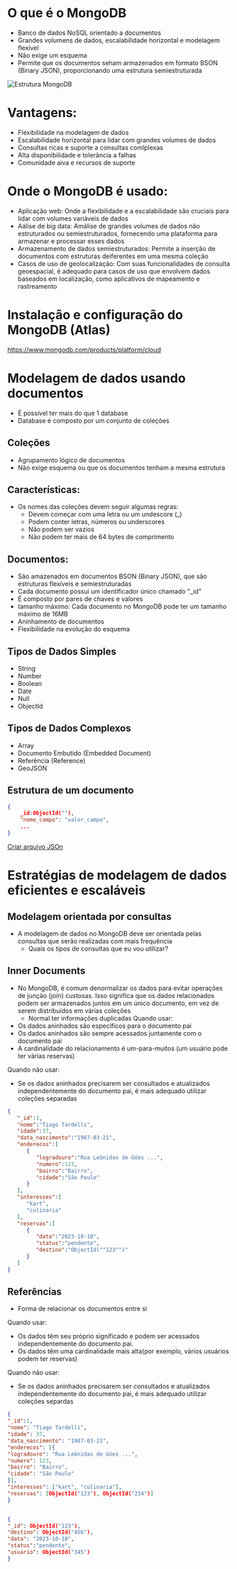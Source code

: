 # O que é o MongoDB
* Banco de dados NoSQL orientado a documentos
* Grandes volumens de dados, escalabilidade horizontal e modelagem flexível
* Não exige um esquema
* Permite que os documentos seham armazenados em formato BSON (Binary JSON), proporcionando uma estrutura 
  semiestruturada

![Estrutura MongoDB](estrutura_mongo_db.png)

# Vantagens:
* Flexibilidade na modelagem de dados
* Escalabilidade horizontal para lidar com grandes volumes de dados
* Consultas ricas e suporte a consultas comlplexas
* Alta disponibilidade e tolerância a falhas
* Comunidade aiva e recursos de suporte

# Onde o MongoDB é usado:
* Aplicação web: Onde a flexibilidade e a escalabilidade são cruciais para lidar com volumes variáveis de dados
* Aálise de big data: Amálise de grandes volumes de dados não estruturados ou semiestruturados, fornecendo uma 
plataforma para armazenar e processar esses dados
* Armazenamento de dados semiestruturados: Permite a inserção de documentos com estruturas deiferentes em uma mesma 
coleção
* Casos de uso de geolocalização: Com suas funcionalidades de consulta geoespacial, é adequado para casos de uso que
envolvem dados baseados em localização, como aplicativos de mapeamento e rastreamento

# Instalação e configuração do MongoDB (Atlas)

https://www.mongodb.com/products/platform/cloud

# Modelagem de dados usando documentos
* É possível ter mais do que 1 database
* Database é composto por um conjunto de coleções

## Coleções
* Agrupamento lógico de documentos
* Não exige esquema ou que os documentos tenham a mesma estrutura

## Características:
* Os nomes das coleções devem seguir algumas regras:
    * Devem começar com uma letra ou um undescore (_)
    * Podem conter letras, números ou underscores
    * Não podem ser vazios
    * Não podem ter mais de 64 bytes de comprimento

## Documentos:
* São amazenados em documentos BSON (Binary JSON), que são estruturas flexíveis e semiestruturadas
* Cada documento possui um identificador único chamado "_id"
* É composto por pares de chaves e valores
* tamanho máximo: Cada documento no MongoDB pode ter um tamanho máximo de 16MB
* Aninhamento de documentos
* Flexibilidade na evolução do esquema

## Tipos de Dados Simples
* String
* Number
* Boolean
* Date
* Null
* ObjectId

## Tipos de Dados Complexos
* Array
* Documento Embutido (Embedded Document)
* Referência (Reference)
* GeoJSON

## Estrutura de um documento
```json
{
    _id:ObjectId(""),
    "nome_campo": "valor_campo",
    ...
}
```
[Criar arquivo JSOn](https://jsonformatter.curiousconcept.com/)

# Estratégias de modelagem de dados eficientes e escaláveis

## Modelagem orientada por consultas
* A modelagem de dados no MongoDB deve ser orientada pelas consultas que serão realizadas com mais frequência
    * Quais os tipos de consultas que eu vou utilizar?
## Inner Documents
* No MongoDB, é comum denormalizar os dados para evitar operações de junção (join) custosas. Isso significa que os dados
relacionados podem ser armazenados juntos em um único documento, em vez de serem distribuídos em várias coleções
    * Normal ter informações duplicadas
Quando usar:
* Os dados aninhados são específicos para o documento pai
* Os dados aninhados são sempre acessados juntamente com o documento pai
* A cardinalidade do relacionamento é um-para-muitos (um usuário pode ter várias reservas)

Quando não usar:
* Se os dados aninhados precisarem ser consultados e atualizados independentemente do documento pai, é mais adequado
utilizar coleções separadas

```json
{
   "_id":1,
   "nome":"Tiago Tardelli",
   "idade":37,
   "data_nascimento":"1987-03-21",
   "enderecos":[
      {
         "logradouro":"Rua Leônidas de Góes ...",
         "numero":123,
         "bairro":"Bairro",
         "cidade":"São Paulo"
      }
   ],
   "interesses":[
      "kart",
      "culinaria"
   ],
   "reservas":[
      {
         "data":"2023-10-10",
         "status":"pendente",
         "destino":"ObjectId(""123"")"
      }
   ]
}
```


## Referências
* Forma de relacionar os documentos entre si

Quando usar:
* Os dados têm seu próprio significado e podem ser acessados independentemente do documento pai.
* Os dados têm uma cardinalidade mais alta(por exemplo, vários usuários podem ter reservas)

Quando não usar:
* Se os dados aninhados precisarem ser consultados e atualizados independentemente do documento pai, é mais adequado
utilizar coleções separdas


```json
{
"_id":1,
"nome": "Tiago Tardelli",
"idade": 37,
"data_nascimento": "1987-03-21",
"enderecos": [{
"logradouro": "Rua Leônidas de Góes ...",
"numero": 123,
"bairro": "Bairro",
"cidade": "São Paulo"
}],
"interesses": ["kart", "culinaria"],
"reservas": [ObjectId("123"), ObjectId("234")]
}


{
"_id": ObjectId("123"),
"destino": ObjectId("456"),
"data": "2023-10-10",
"status":"pendente",
"usuario": ObjectId("345")
}
```
